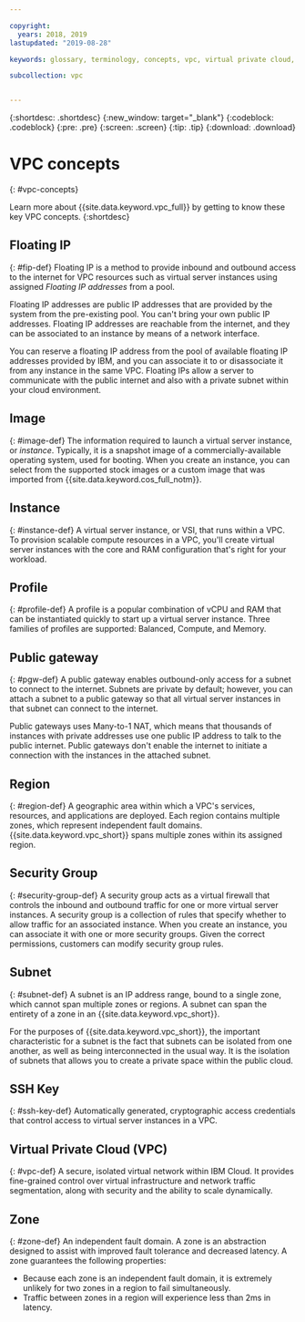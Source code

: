```yaml
---

copyright:
  years: 2018, 2019
lastupdated: "2019-08-28"

keywords: glossary, terminology, concepts, vpc, virtual private cloud, definitions

subcollection: vpc


---
```


{:shortdesc: .shortdesc}
{:new_window: target="_blank"}
{:codeblock: .codeblock}
{:pre: .pre}
{:screen: .screen}
{:tip: .tip}
{:download: .download}

# VPC concepts
{: #vpc-concepts}

Learn more about {{site.data.keyword.vpc_full}} by getting to know these key VPC concepts.
{:shortdesc}

## Floating IP
{: #fip-def}
Floating IP is a method to provide inbound and outbound access to the internet for VPC resources such as virtual server instances using assigned _Floating IP addresses_ from a pool.

Floating IP addresses are public IP addresses that are provided by the system from the pre-existing pool. You can't bring your own public IP addresses. Floating IP addresses are reachable from the internet, and they can be associated to an instance by means of a network interface.

You can reserve a floating IP address from the pool of available floating IP addresses provided by IBM, and you can associate it to or disassociate it from any instance in the same VPC. Floating IPs allow a server to communicate with the public internet and also with a private subnet within your cloud environment.

## Image
{: #image-def}
The information required to launch a virtual server instance, or _instance_. Typically, it is a snapshot image of a commercially-available operating system, used for booting. When you create an instance, you can select from the supported stock images or a custom image that was imported from {{site.data.keyword.cos_full_notm}}.

## Instance
{: #instance-def}
A virtual server instance, or VSI, that runs within a VPC. To provision scalable compute resources in a VPC, you'll create virtual server instances with the core and RAM configuration that's right for your workload.

## Profile
{: #profile-def}
A profile is a popular combination of vCPU and RAM that can be instantiated quickly to start up a virtual server instance. Three families of profiles are supported: Balanced, Compute, and Memory.

## Public gateway
{: #pgw-def}
A public gateway enables outbound-only access for a subnet to connect to the internet. Subnets are private by default; however, you can attach a subnet to a public gateway so that all virtual server instances in that subnet can connect to the internet.

Public gateways uses Many-to-1 NAT, which means that thousands of instances with private addresses use one public IP address to talk to the public internet. Public gateways don't enable the internet to initiate a connection with the instances in the attached subnet.

## Region
{: #region-def}
A geographic area within which a VPC's services, resources, and applications are deployed. Each region contains multiple zones, which represent independent fault domains. {{site.data.keyword.vpc_short}} spans multiple zones within its assigned region.

## Security Group
{: #security-group-def}
A security group acts as a virtual firewall that controls the inbound and outbound traffic for one or more virtual server instances. A security group is a collection of rules that specify whether to allow traffic for an associated instance. When you create an instance, you can associate it with one or more security groups. Given the correct permissions, customers can modify security group rules.

## Subnet
{: #subnet-def}
A subnet is an IP address range, bound to a single zone, which cannot span multiple zones or regions. A subnet can span the entirety of a zone in an {{site.data.keyword.vpc_short}}.

For the purposes of {{site.data.keyword.vpc_short}}, the important characteristic for a subnet is the fact that subnets can be isolated from one another, as well as being interconnected in the usual way. It is the isolation of subnets that allows you to create a private space within the public cloud.

## SSH Key
{: #ssh-key-def}
Automatically generated, cryptographic access credentials that control access to virtual server instances in a VPC.

## Virtual Private Cloud (VPC)
{: #vpc-def}
A secure, isolated virtual network within IBM Cloud. It provides fine-grained control over virtual infrastructure and network traffic segmentation, along with security and the ability to scale dynamically.

## Zone
{: #zone-def}
An independent fault domain. A zone is an abstraction designed to assist with improved fault tolerance and decreased latency. A zone guarantees the following properties:

 * Because each zone is an independent fault domain, it is extremely unlikely for two zones in a region to fail simultaneously.
 * Traffic between zones in a region will experience less than 2ms in latency.

